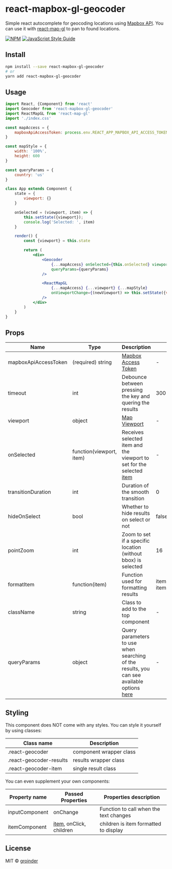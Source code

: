 # react-mapbox-gl-geocoder

Simple react autocomplete for geocoding locations using [Mapbox API](https://www.mapbox.com/api-documentation/?language=JavaScript#introduction). You can use it with [react-map-gl](https://github.com/uber/react-map-gl) to pan to found locations.

[![NPM](https://img.shields.io/npm/v/react-mapbox-gl-geocoder.svg)](https://www.npmjs.com/package/react-mapbox-gl-geocoder) [![JavaScript Style Guide](https://img.shields.io/badge/code_style-standard-brightgreen.svg)](https://standardjs.com)

## Install

```bash
npm install --save react-mapbox-gl-geocoder
# or
yarn add react-mapbox-gl-geocoder
```

## Usage

```jsx
import React, {Component} from 'react'
import Geocoder from 'react-mapbox-gl-geocoder'
import ReactMapGL from 'react-map-gl'
import './index.css'

const mapAccess = {
    mapboxApiAccessToken: process.env.REACT_APP_MAPBOX_API_ACCESS_TOKEN
}

const mapStyle = {
    width: '100%',
    height: 600
}

const queryParams = {
    country: 'us'
}

class App extends Component {
    state = {
        viewport: {}
    }

    onSelected = (viewport, item) => {
        this.setState({viewport});
        console.log('Selected: ', item)
    }

    render() {
        const {viewport} = this.state

        return (
            <div>
                <Geocoder
                    {...mapAccess} onSelected={this.onSelected} viewport={viewport} hideOnSelect={true}
                    queryParams={queryParams}
                />

                <ReactMapGL
                    {...mapAccess} {...viewport} {...mapStyle}
                    onViewportChange={(newViewport) => this.setState({viewport: newViewport})}
                />
            </div>
        )
    }
}
```

## Props

| Name                 | Type              | Description | Default |
| -------------------- | ----------------- | ----------- | ------- |
| mapboxApiAccessToken | (required) string | [Mapbox Access Token](https://www.mapbox.com/help/define-access-token/) | - |
| timeout              | int               | Debounce between pressing the key and quering the results | 300 |
| viewport | object | [Map Viewport](https://uber.github.io/react-map-gl/#/documentation/api-reference/static-map?section=map-state) | - |
| onSelected | function(viewport, item) | Receives selected item and the viewport to set for the selected [item](https://www.mapbox.com/api-documentation/?language=JavaScript#response-object) | - |
| transitionDuration | int | Duration of the smooth transition | 0 |
| hideOnSelect | bool | Whether to hide results on select or not | false |
| pointZoom | int | Zoom to set if a specific location (without bbox) is selected | 16 |
| formatItem | function(item) | Function used for formatting results | item => item.place_name |
| className | string | Class to add to the top component | - |
| queryParams | object | Query parameters to use when searching of the results, you can see available options [here](https://www.mapbox.com/api-documentation/?language=JavaScript#search-for-places) | - |

## Styling

This component does NOT come with any styles. You can style it yourself by using classes:

| Class name | Description |
| --- | --- |
| .react-geocoder | component wrapper class |
| .react-geocoder-results | results wrapper class |  
| .react-geocoder-item | single result class |

You can even supplement your own components:

| Property name | Passed Properties | Properties description |
| --- | --- | --- |
| inputComponent | onChange | Function to call when the text changes |
| itemComponent | [item](https://www.mapbox.com/api-documentation/?language=JavaScript#response-object), onClick, children | children is item formatted to display | 

## License

MIT © [groinder](https://github.com/groinder)
